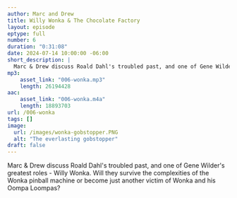 ```yaml
---
author: Marc and Drew
title: Willy Wonka & The Chocolate Factory
layout: episode
eptype: full
number: 6 
duration: "0:31:08"
date: 2024-07-14 10:00:00 -06:00 
short_description: |
  Marc & Drew discuss Roald Dahl's troubled past, and one of Gene Wilder's greatest roles - Willy Wonka. Will they survive the complexities of the Wonka pinball machine or become just another victim of Wonka and his Oompa Loompas?
mp3:
    asset_link: "006-wonka.mp3"
    length: 26194428
aac:
    asset_link: "006-wonka.m4a"
    length: 18893703
url: /006-wonka
tags: []
image: 
  url: /images/wonka-gobstopper.PNG
  alt: "The everlasting gobstopper"
draft: false
---
```

Marc & Drew discuss Roald Dahl's troubled past, and one of Gene Wilder's greatest roles - Willy Wonka. Will they survive the complexities of the Wonka pinball machine or become just another victim of Wonka and his Oompa Loompas?
